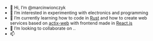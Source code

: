 - 👋 Hi, I’m @marcinwionczyk
- 👀 I’m interested in experimenting with electronics and programming
- 🌱 I’m currently learning how to code in [Rust](https://www.rust-lang.org/) and how to create web services based on [actix-web](https://actix.rs/) with frontend made in [React.js](https://reactjs.org/)
- 💞️ I’m looking to collaborate on ..
- 📫 

<!---
marcinwionczyk/marcinwionczyk is a ✨ special ✨ repository because its `README.md` (this file) appears on your GitHub profile.
You can click the Preview link to take a look at your changes.
--->

